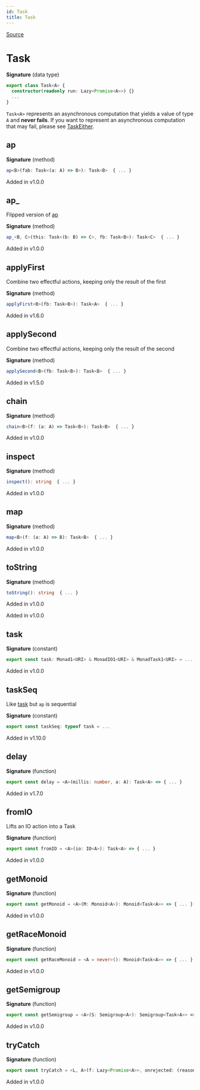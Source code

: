 ```yaml
---
id: Task
title: Task
---
```


[Source](https://github.com/gcanti/fp-ts/blob/master/src/Task.ts)

# Task

**Signature** (data type)

```ts
export class Task<A> {
  constructor(readonly run: Lazy<Promise<A>>) {}
  ...
}
```

`Task<A>` represents an asynchronous computation that yields a value of type `A` and **never fails**.
If you want to represent an asynchronous computation that may fail, please see [TaskEither](./TaskEither.md).

## ap

**Signature** (method)

```ts
ap<B>(fab: Task<(a: A) => B>): Task<B>  { ... }
```

Added in v1.0.0

## ap\_

Flipped version of [ap](#ap)

**Signature** (method)

```ts
ap_<B, C>(this: Task<(b: B) => C>, fb: Task<B>): Task<C>  { ... }
```

Added in v1.0.0

## applyFirst

Combine two effectful actions, keeping only the result of the first

**Signature** (method)

```ts
applyFirst<B>(fb: Task<B>): Task<A>  { ... }
```

Added in v1.6.0

## applySecond

Combine two effectful actions, keeping only the result of the second

**Signature** (method)

```ts
applySecond<B>(fb: Task<B>): Task<B>  { ... }
```

Added in v1.5.0

## chain

**Signature** (method)

```ts
chain<B>(f: (a: A) => Task<B>): Task<B>  { ... }
```

Added in v1.0.0

## inspect

**Signature** (method)

```ts
inspect(): string  { ... }
```

Added in v1.0.0

## map

**Signature** (method)

```ts
map<B>(f: (a: A) => B): Task<B>  { ... }
```

Added in v1.0.0

## toString

**Signature** (method)

```ts
toString(): string  { ... }
```

Added in v1.0.0

Added in v1.0.0

## task

**Signature** (constant)

```ts
export const task: Monad1<URI> & MonadIO1<URI> & MonadTask1<URI> = ...
```

Added in v1.0.0

## taskSeq

Like [task](#task) but `ap` is sequential

**Signature** (constant)

```ts
export const taskSeq: typeof task = ...
```

Added in v1.10.0

## delay

**Signature** (function)

```ts
export const delay = <A>(millis: number, a: A): Task<A> => { ... }
```

Added in v1.7.0

## fromIO

Lifts an IO action into a Task

**Signature** (function)

```ts
export const fromIO = <A>(io: IO<A>): Task<A> => { ... }
```

Added in v1.0.0

## getMonoid

**Signature** (function)

```ts
export const getMonoid = <A>(M: Monoid<A>): Monoid<Task<A>> => { ... }
```

Added in v1.0.0

## getRaceMonoid

**Signature** (function)

```ts
export const getRaceMonoid = <A = never>(): Monoid<Task<A>> => { ... }
```

Added in v1.0.0

## getSemigroup

**Signature** (function)

```ts
export const getSemigroup = <A>(S: Semigroup<A>): Semigroup<Task<A>> => { ... }
```

Added in v1.0.0

## tryCatch

**Signature** (function)

```ts
export const tryCatch = <L, A>(f: Lazy<Promise<A>>, onrejected: (reason: unknown) => L): Task<Either<L, A>> => { ... }
```

Added in v1.0.0
